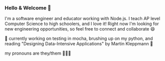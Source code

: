 ### Hello & Welcome 👋

<!--
**emeshnick/emeshnick** is a ✨ _special_ ✨ repository because its `README.md` (this file) appears on your GitHub profile.

Here are some ideas to get you started:

- 🔭 I’m currently working on ...
- 🌱 I’m currently learning ...
- 👯 I’m looking to collaborate on ...
- 🤔 I’m looking for help with ...
- 💬 Ask me about ...
- 📫 How to reach me: ...
- 😄 Pronouns: ...
- ⚡ Fun fact: ...
-->

I'm a software engineer and educator working with Node.js. I teach AP level Computer Science to high schoolers, and I love it! Right now I'm looking for new engineering opportunities, so feel free to connect and collaborate 😄

🌱 currently working on testing in mocha, brushing up on my python, and reading "Designing Data-Intensive Applications" by Martin Kleppmann 🌱

my pronouns are they/them 👩🏻‍💻 


